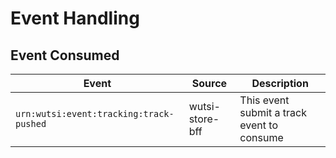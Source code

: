 # Event Handling

## Event Consumed

| Event                                   | Source          | Description                                |
|-----------------------------------------|-----------------|--------------------------------------------|
| `urn:wutsi:event:tracking:track-pushed` | wutsi-store-bff | This event submit a track event to consume |

